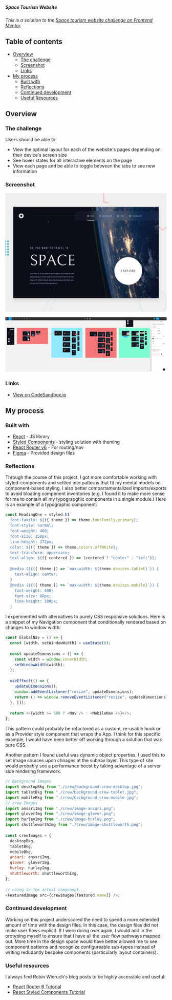 ##### Space Tourism Website

*This is a solution to the [Space tourism website challenge on Frontend Mentor](https://www.frontendmentor.io/challenges/space-tourism-multipage-website-gRWj1URZ3).*

## Table of contents

- [Overview](#overview)
  - [The challenge](#the-challenge)
  - [Screenshot](#screenshot)
  - [Links](#links)
- [My process](#my-process)
  - [Built with](#built-with)
  - [Reflections](#what-i-learned)
  - [Continued development](#continued-development)
  - [Useful Resources](#useful-resources)

## Overview

### The challenge

Users should be able to:

- View the optimal layout for each of the website's pages depending on their device's screen size
- See hover states for all interactive elements on the page
- View each page and be able to toggle between the tabs to see new information

### Screenshot

![preview](public/preview.jpg)

![design-files](public/figma-srceenshot.jpg)

### Links

- [View on CodeSandbox.io](https://codesandbox.io/s/space-tourism-tfw2y9)

## My process

### Built with

- [React](https://reactjs.org/) - JS library
- [Styled Components](https://styled-components.com/) - styling solution with theming
- [React Router v6](https://reactrouter.com/) - For routing/nav
- [Figma](https://www.figma.com/) - Provided design files

### Reflections

Through the course of this project, I got more comfortable working with styled-components and settled into patterns that fit my mental models on component-based styling. I also better compartamentalized imports/exports to avoid bloating component inventories (e.g. I found it to make more sense for me to contain all my typograpghic components in a single module.) Here is an example of a typographic component:

```js
const HeadingOne = styled.h1`
  font-family: ${({ theme }) => theme.fontFamily.primary};
  font-style: normal;
  font-weight: 400;
  font-size: 150px;
  line-height: 172px;
  color: ${({ theme }) => theme.colors.offWhite};
  text-transform: uppercase;
  text-align: ${({ centered }) => (centered ? "center" : "left")};

  @media (${({ theme }) => `max-width: ${theme.devices.tablet}`}) {
    text-align: center;
  }
  @media (${({ theme }) => `max-width: ${theme.devices.mobile}`}) {
    font-weight: 400;
    font-size: 80px;
    line-height: 100px;
  }
```

I experimented with alternatives to purely CSS responsive solutions. Here is a snippet of my Navigation component that conditionally rendered based on changes to window width:

```js
const GlobalNav = () => {
  const [width, setWindowWidth] = useState(0);

  const updateDimensions = () => {
    const width = window.innerWidth;
    setWindowWidth(width);
  };

  useEffect(() => {
    updateDimensions();
    window.addEventListener("resize", updateDimensions);
    return () => window.removeEventListener("resize", updateDimensions);
  }, []);

  return <>{width >= 588 ? <Nav /> : <MobileNav />}</>;
};
```

This pattern could probably be refactored as a custom, re-usable hook or as a Provider style component that wraps the App. I think for this specific example, I would have been better off working through a solution that was pure CSS.

Another pattern I found useful was dynamic object properties. I used this to set image sources upon chnages at the subnav layer. This type of site would probably see a performance boost by taking advantage of a server side rendering framework.

```js
// Background Images
import desktopBkg from "./crew/background-crew-desktop.jpg";
import tabletBkg from "./crew/background-crew-tablet.jpg";
import mobileBkg from "./crew/background-crew-mobile.jpg";
// crew Images
import ansariImg from "./crew/image-ansari.png";
import gloverImg from "./crew/image-glover.png";
import hurleyImg from "./crew/image-hurley.png";
import shuttleworthImg from "./crew/image-shuttleworth.png";

const crewImages = {
  desktopBkg,
  tabletBkg,
  mobileBkg,
  ansari: ansariImg,
  glover: gloverImg,
  hurley: hurleyImg,
  shuttleworth: shuttleworthImg,
};

// using in the actual component...
<FeaturedImage src={crewImages[featured.name]} />;
```

### Continued development

Working on this project underscored the need to spend a more extended amount of time with the design files. In this case, the design files did not make user flows explicit. If I were doing over again, I would add in the protyping myself to ensure that I have all the user flow pathways mapped out. More time in the design space would have better allowed me to see component patterns and recognize configureable sub-types instead of writing redudantly bespoke components (particularly layout containers).

### Useful resources

I always find Robin Wieruch's blog posts to be highly accessible and useful:

- [React Router 6 Tutorial](https://www.robinwieruch.de/react-router/)
- [React Styled Components Tutorial](https://www.robinwieruch.de/react-styled-components/)
